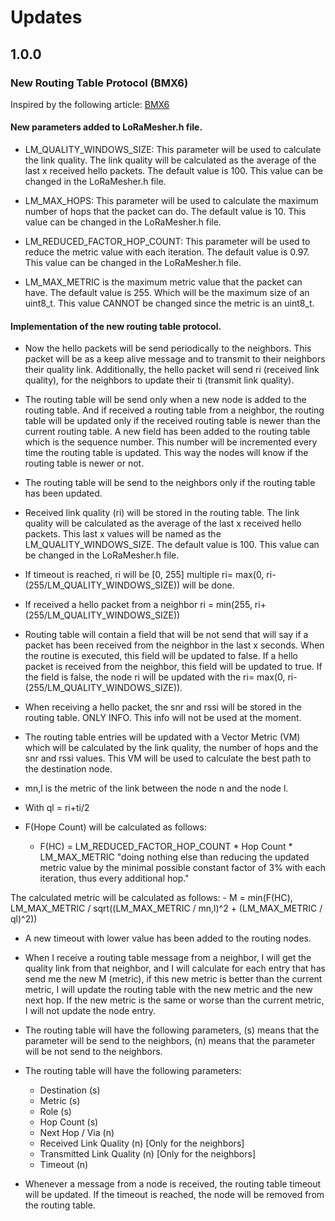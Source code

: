 # Updates

## 1.0.0

### New Routing Table Protocol (BMX6)

Inspired by the following article: [BMX6](https://ieeexplore.ieee.org/document/7300903)

#### New parameters added to LoRaMesher.h file.

- LM_QUALITY_WINDOWS_SIZE: This parameter will be used to calculate the link quality. The link quality will be calculated as the average of the last x received hello packets. The default value is 100. This value can be changed in the LoRaMesher.h file.

- LM_MAX_HOPS: This parameter will be used to calculate the maximum number of hops that the packet can do. The default value is 10. This value can be changed in the LoRaMesher.h file.

- LM_REDUCED_FACTOR_HOP_COUNT: This parameter will be used to reduce the metric value with each iteration. The default value is 0.97. This value can be changed in the LoRaMesher.h file.

- LM_MAX_METRIC is the maximum metric value that the packet can have. The default value is 255. Which will be the maximum size of an uint8_t. This value CANNOT be changed since the metric is an uint8_t.

#### Implementation of the new routing table protocol.

- Now the hello packets will be send periodically to the neighbors. This packet will be as a keep alive message and to transmit to their neighbors their quality link. Additionally, the hello packet will send ri (received link quality), for the neighbors to update their ti (transmit link quality).

- The routing table will be send only when a new node is added to the routing table. And if received a routing table from a neighbor, the routing table will be updated only if the received routing table is newer than the current routing table. A new field has been added to the routing table which is the sequence number. This number will be incremented every time the routing table is updated. This way the nodes will know if the routing table is newer or not.

- The routing table will be send to the neighbors only if the routing table has been updated.

- Received link quality (ri) will be stored in the routing table. The link quality will be calculated as the average of the last x received hello packets. This last x values will be named as the LM_QUALITY_WINDOWS_SIZE. The default value is 100. This value can be changed in the LoRaMesher.h file.
- If timeout is reached, ri will be [0, 255] multiple ri= max(0, ri-(255/LM_QUALITY_WINDOWS_SIZE)) will be done.
- If received a hello packet from a neighbor ri = min(255, ri+(255/LM_QUALITY_WINDOWS_SIZE))
- Routing table will contain a field that will be not send that will say if a packet has been received from the neighbor in the last x seconds. When the routine is executed, this field will be updated to false. If a hello packet is received from the neighbor, this field will be updated to true. If the field is false, the node ri will be updated with the ri= max(0, ri-(255/LM_QUALITY_WINDOWS_SIZE)).

- When receiving a hello packet, the snr and rssi will be stored in the routing table. ONLY INFO. This info will not be used at the moment.

- The routing table entries will be updated with a Vector Metric (VM) which will be calculated by the link quality, the number of hops and the snr and rssi values. This VM will be used to calculate the best path to the destination node.
- mn,l is the metric of the link between the node n and the node l.
- With ql = ri+ti/2

- F(Hope Count) will be calculated as follows:
    - F(HC) = LM_REDUCED_FACTOR_HOP_COUNT * Hop Count * LM_MAX_METRIC
        "doing nothing else than reducing the updated metric value by the minimal possible constant factor of 3% with each iteration, thus every additional hop."


The calculated metric will be calculated as follows:
    - M = min(F(HC), LM_MAX_METRIC / sqrt((LM_MAX_METRIC / mn,l)^2 + (LM_MAX_METRIC / ql)^2))

- A new timeout with lower value has been added to the routing nodes. 
- When I receive a routing table message from a neighbor, I will get the quality link from that neighbor, and I will calculate for each entry that has send me the new M (metric), if this new metric is better than the current metric, I will update the routing table with the new metric and the new next hop. If the new metric is the same or worse than the current metric, I will not update the node entry.

- The routing table will have the following parameters, (s) means that the parameter will be send to the neighbors, (n) means that the parameter will be not send to the neighbors.
- The routing table will have the following parameters:
    - Destination (s)
    - Metric (s)
    - Role (s)
    - Hop Count (s)
    - Next Hop / Via (n)
    - Received Link Quality (n) [Only for the neighbors]
    - Transmitted Link Quality (n) [Only for the neighbors]
    - Timeout (n)

- Whenever a message from a node is received, the routing table timeout will be updated. If the timeout is reached, the node will be removed from the routing table.